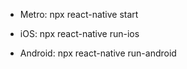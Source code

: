 - Metro:
    npx react-native start

- iOS:
    npx react-native run-ios

- Android:
    npx react-native run-android
